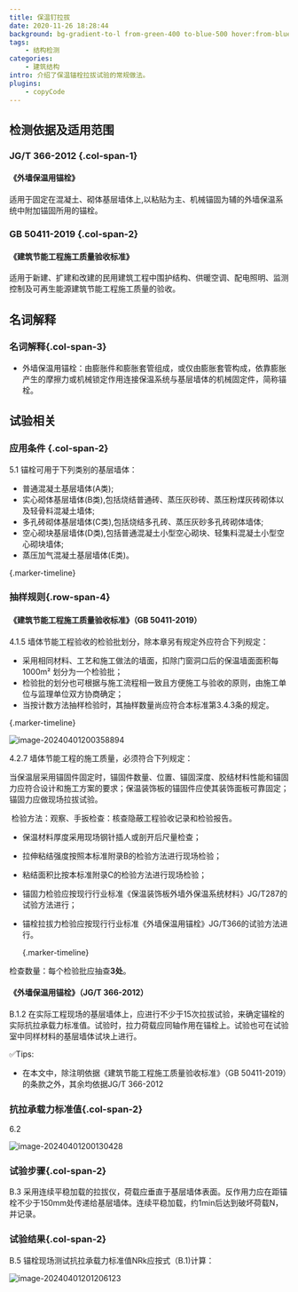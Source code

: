 ```yaml
---
title: 保温钉拉拔
date: 2020-11-26 18:28:44
background: bg-gradient-to-l from-green-400 to-blue-500 hover:from-blue-500 hover:to-green-400
tags:
    - 结构检测
categories:
    - 建筑结构
intro: 介绍了保温锚栓拉拔试验的常规做法。
plugins:
    - copyCode
---
```




## 检测依据及适用范围

### JG/T 366-2012 {.col-span-1}

#### 《外墙保温用锚栓》

适用于固定在混凝土、砌体基层墙体上,以粘贴为主、机械锚固为辅的外墙保温系统中附加锚固所用的锚栓。

### GB 50411-2019 {.col-span-2}

#### 《建筑节能工程施工质量验收标准》

适用于新建、扩建和改建的民用建筑工程中围护结构、供暖空调、配电照明、监测控制及可再生能源建筑节能工程施工质量的验收。


## 名词解释 

### 名词解释{.col-span-3}

- 外墙保温用锚栓：由膨胀件和膨胀套管组成，或仅由膨胀套管构成，依靠膨胀产生的摩擦力或机械锁定作用连接保温系统与基层墙体的机械固定件，简称锚栓。

## 试验相关

### 应用条件 {.col-span-2}

5.1 锚栓可用于下列类别的基层墙体：

- 普通混凝土基层墙体(A类);
- 实心砌体基层墙体(B类),包括烧结普通砖、蒸压灰砂砖、蒸压粉煤灰砖砌体以及轻骨料混凝土墙体;
- 多孔砖砌体基层墙体(C类),包括烧结多孔砖、蒸压灰砂多孔砖砌体墙体;
- 空心砌块基层墙体(D类),包括普通混凝土小型空心砌块、轻集料混凝土小型空心砌块墙体;
- 蒸压加气混凝土基层墙体(E类)。

{.marker-timeline}



### 抽样规则{.row-span-4}

#### 《建筑节能工程施工质量验收标准》（GB 50411-2019）

4.1.5 墙体节能工程验收的检验批划分，除本章另有规定外应符合下列规定：

- 采用相同材料、工艺和施工做法的墙面，扣除门窗洞口后的保温墙面面积每 1000m² 划分为一个检验批；
- 检验批的划分也可根据与施工流程相一致且方便施工与验收的原则，由施工单位与监理单位双方协商确定；
- 当按计数方法抽样检验时，其抽样数量尚应符合本标准第3.4.3条的规定。

{.marker-timeline}

![image-20240401200358894](https://img.101jc.com/img/image-20240401200358894.png!yasuo70)

4.2.7 墙体节能工程的施工质量，必须符合下列规定：

​	当保温层采用锚固件固定时，锚固件数量、位置、锚固深度、胶结材料性能和锚固力应符合设计和施工方案的要求；保温装饰板的锚固件应使其装饰面板可靠固定；锚固力应做现场拉拔试验。

​	检验方法：观察、手扳检查：核查隐蔽工程验收记录和检验报告。

- 保温材料厚度采用现场钢针插人或剖开后尺量检查；

- 拉伸粘结强度按照本标准附录B的检验方法进行现场检验；

- 粘结面积比按本标准附录C的检验方法进行现场检验；

- 锚固力检验应按现行行业标准《保温装饰板外墙外保温系统材料》JG/T287的试验方法进行；

- 锚栓拉拔力检验应按现行行业标准《外墙保温用锚栓》JG/T366的试验方法进行。

  {.marker-timeline}

检查数量：每个检验批应抽查**3处**。

#### 《外墙保温用锚栓》（JG/T 366-2012）

B.1.2 在实际工程现场的基层墙体上，应进行不少于15次拉拔试验，来确定锚栓的实际抗拉承载力标准值。试验时，拉力荷载应同轴作用在锚栓上。试验也可在试验室中同样材料的基层墙体试块上进行。

✅Tips:

- 在本文中，除注明依据《建筑节能工程施工质量验收标准》（GB 50411-2019）的条款之外，其余均依据JG/T 366-2012

### 抗拉承载力标准值{.col-span-2}

6.2

![image-20240401200130428](https://img.101jc.com/img/image-20240401200130428.png!yasuo70)

### 试验步骤{.col-span-2}

B.3 采用连续平稳加载的拉拔仪，荷载应垂直于基层墙体表面。反作用力应在距锚栓不少于150mm处传递给基层墙体。连续平稳加载，约1min后达到破坏荷载N，并记录。

### 试验结果{.col-span-2}

B.5 锚栓现场测试抗拉承载力标准值NRk应按式（B.1)计算：

![image-20240401201206123](https://img.101jc.com/img/image-20240401201206123.png!yasuo70)
